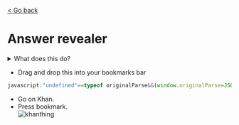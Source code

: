 [< Go back](https://github.com/ilytobias/Khan-Destroyer)
# Answer revealer
  
  <details>
    <summary>What does this do?</summary>
    
  *It shows the answer to questions. Without the weird format like the other hacks.*
  
 ![image](https://github.com/ilytobias/Khan-Destroyer/assets/165577429/0a03776e-bb84-44c3-bc53-410564e0995b)

  </details>

* Drag and drop this into your bookmarks bar
  
```js
javascript:"undefined"==typeof originalParse&&(window.originalParse=JSON.parse),JSON.parse=function(t,e){let n=originalParse(t,e);try{const t=JSON.parse(n.data.assessmentItem.item.itemData),e="pt"===location.hostname.split(".")[0];t.question&&t.question.content&&t.question.content[1]===t.question.content[1].toUpperCase()&&(console.log(t),t.question.content+="\n [[☃ explanation 3]] [[☃ explanation 4]]",t.question.widgets["explanation 3"]={alignment:"default",graded:!0,options:{explanation:t.hints[t.hints.length-1].content,hidePrompt:e?"Ocultar":"Hide",showPrompt:e?"Resposta":"Answer",static:!1,widgets:t.hints[t.hints.length-1]}},t.question.widgets["explanation 4"]={options:{explanation:"discord.gg/khanacademy",hidePrompt:"",showPrompt:"Discord"}},n.data.assessmentItem.item.itemData=JSON.stringify(t))}catch(t){console.error("Error parsing lesson data:",t)}return n},location.softReload=()=>{const t=document.getElementsByTagName("html")[0].outerHTML;document.open(),document.write(t),document.close()},location.softReload(),console.error=function(){};
```  
* Go on Khan.
* Press bookmark.
  <br>
![khanthing](https://github.com/ilytobias/Khan-Destroyer/assets/165577429/7a77ee4e-8d84-4135-b97c-5408b16f780b)
